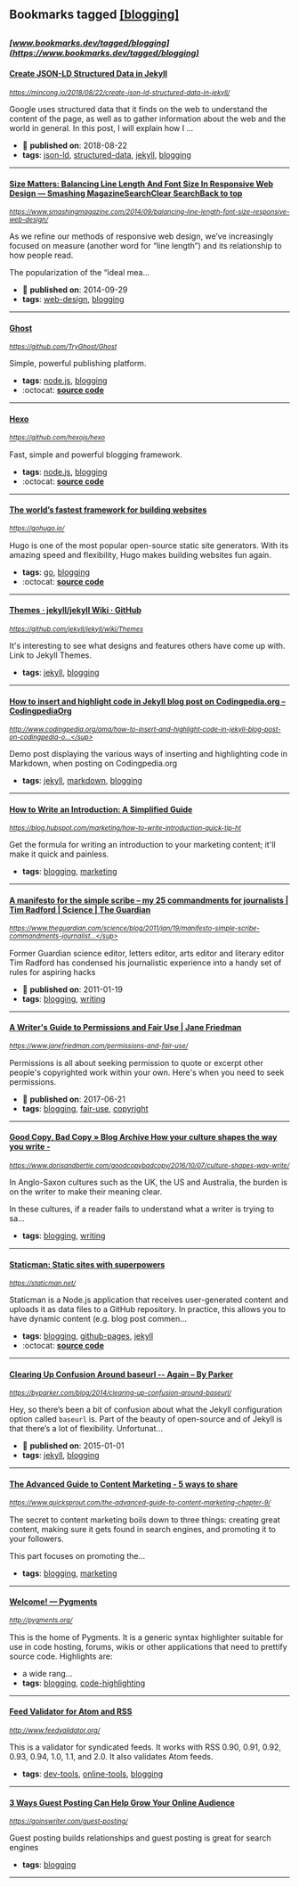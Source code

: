 ## Bookmarks tagged [[blogging]](https://www.bookmarks.dev/search?q=[blogging])

_<sup><sup>[www.bookmarks.dev/tagged/blogging](https://www.bookmarks.dev/tagged/blogging)</sup></sup>_
---
#### [Create JSON-LD Structured Data in Jekyll ](https://mincong.io/2018/08/22/create-json-ld-structured-data-in-jekyll/)
_<sup>https://mincong.io/2018/08/22/create-json-ld-structured-data-in-jekyll/</sup>_

Google uses structured data that it finds on the web to understand the content of the page, as well as to gather information about the web and the world in general. In this post, I will explain how I ...
* :calendar: **published on**: 2018-08-22
* **tags**: [json-ld](../tagged/json-ld.md), [structured-data](../tagged/structured-data.md), [jekyll](../tagged/jekyll.md), [blogging](../tagged/blogging.md)
---
#### [Size Matters: Balancing Line Length And Font Size In Responsive Web Design — Smashing MagazineSearchClear SearchBack to top](https://www.smashingmagazine.com/2014/09/balancing-line-length-font-size-responsive-web-design/)
_<sup>https://www.smashingmagazine.com/2014/09/balancing-line-length-font-size-responsive-web-design/</sup>_

As we refine our methods of responsive web design, we’ve increasingly focused on measure (another word for “line length”) and its relationship to how people read.

The popularization of the “ideal mea...
* :calendar: **published on**: 2014-09-29
* **tags**: [web-design](../tagged/web-design.md), [blogging](../tagged/blogging.md)
---
#### [Ghost](https://github.com/TryGhost/Ghost)
_<sup>https://github.com/TryGhost/Ghost</sup>_

Simple, powerful publishing platform.
* **tags**: [node.js](../tagged/node.js.md), [blogging](../tagged/blogging.md)
* :octocat: **[source code](https://github.com/TryGhost/Ghost)**
---
#### [Hexo](https://github.com/hexojs/hexo)
_<sup>https://github.com/hexojs/hexo</sup>_

Fast, simple and powerful blogging framework.
* **tags**: [node.js](../tagged/node.js.md), [blogging](../tagged/blogging.md)
* :octocat: **[source code](https://github.com/hexojs/hexo)**
---
#### [The world’s fastest framework for building websites](https://gohugo.io/)
_<sup>https://gohugo.io/</sup>_

Hugo is one of the most popular open-source static site generators. With its amazing speed and flexibility, Hugo makes building websites fun again.
* **tags**: [go](../tagged/go.md), [blogging](../tagged/blogging.md)
* :octocat: **[source code](https://github.com/gohugoio/hugo)**
---
#### [Themes · jekyll/jekyll Wiki · GitHub](https://github.com/jekyll/jekyll/wiki/Themes)
_<sup>https://github.com/jekyll/jekyll/wiki/Themes</sup>_

It's interesting to see what designs and features others have come up with. Link to Jekyll Themes.
* **tags**: [jekyll](../tagged/jekyll.md), [blogging](../tagged/blogging.md)
---
#### [How to insert and highlight code in Jekyll blog post on Codingpedia.org – CodingpediaOrg](http://www.codingpedia.org/ama/how-to-insert-and-highlight-code-in-jekyll-blog-post-on-codingpedia-org)
_<sup>http://www.codingpedia.org/ama/how-to-insert-and-highlight-code-in-jekyll-blog-post-on-codingpedia-o...</sup>_

Demo post displaying the various ways of inserting and highlighting code in Markdown, when posting on Codingpedia.org
* **tags**: [jekyll](../tagged/jekyll.md), [markdown](../tagged/markdown.md), [blogging](../tagged/blogging.md)
---
#### [How to Write an Introduction: A Simplified Guide](https://blog.hubspot.com/marketing/how-to-write-introduction-quick-tip-ht)
_<sup>https://blog.hubspot.com/marketing/how-to-write-introduction-quick-tip-ht</sup>_

Get the formula for writing an introduction to your marketing content; it'll make it quick and painless.
* **tags**: [blogging](../tagged/blogging.md), [marketing](../tagged/marketing.md)
---
#### [A manifesto for the simple scribe – my 25 commandments for journalists | Tim Radford | Science | The Guardian](https://www.theguardian.com/science/blog/2011/jan/19/manifesto-simple-scribe-commandments-journalists)
_<sup>https://www.theguardian.com/science/blog/2011/jan/19/manifesto-simple-scribe-commandments-journalist...</sup>_

Former Guardian science editor, letters editor, arts editor and literary editor Tim Radford has condensed his journalistic experience into a handy set of rules for aspiring hacks
* :calendar: **published on**: 2011-01-19
* **tags**: [blogging](../tagged/blogging.md), [writing](../tagged/writing.md)
---
#### [A Writer's Guide to Permissions and Fair Use | Jane Friedman](https://www.janefriedman.com/permissions-and-fair-use/)
_<sup>https://www.janefriedman.com/permissions-and-fair-use/</sup>_

Permissions is all about seeking permission to quote or excerpt other people's copyrighted work within your own. Here's when you need to seek permissions.
* :calendar: **published on**: 2017-06-21
* **tags**: [blogging](../tagged/blogging.md), [fair-use](../tagged/fair-use.md), [copyright](../tagged/copyright.md)
---
#### [Good Copy, Bad Copy  » Blog Archive  How your culture shapes the way you write -](https://www.dorisandbertie.com/goodcopybadcopy/2016/10/07/culture-shapes-way-write/)
_<sup>https://www.dorisandbertie.com/goodcopybadcopy/2016/10/07/culture-shapes-way-write/</sup>_

In Anglo-Saxon cultures such as the UK, the US and Australia, the burden is on the writer to make their meaning clear.

In these cultures, if a reader fails to understand what a writer is trying to sa...
* **tags**: [blogging](../tagged/blogging.md), [writing](../tagged/writing.md)
---
#### [Staticman: Static sites with superpowers](https://staticman.net/)
_<sup>https://staticman.net/</sup>_

Staticman is a Node.js application that receives user-generated content and uploads it as data files to a GitHub repository. In practice, this allows you to have dynamic content (e.g. blog post commen...
* **tags**: [blogging](../tagged/blogging.md), [github-pages](../tagged/github-pages.md), [jekyll](../tagged/jekyll.md)
* :octocat: **[source code](https://github.com/eduardoboucas/staticman)**
---
#### [Clearing Up Confusion Around baseurl -- Again – By Parker](https://byparker.com/blog/2014/clearing-up-confusion-around-baseurl/)
_<sup>https://byparker.com/blog/2014/clearing-up-confusion-around-baseurl/</sup>_

Hey, so there’s been a bit of confusion about what the Jekyll configuration option called `baseurl` is. Part of the beauty of open-source and of Jekyll is that there’s a lot of flexibility. Unfortunat...
* :calendar: **published on**: 2015-01-01
* **tags**: [jekyll](../tagged/jekyll.md), [blogging](../tagged/blogging.md)
---
#### [The Advanced Guide to Content Marketing - 5 ways to share](https://www.quicksprout.com/the-advanced-guide-to-content-marketing-chapter-9/)
_<sup>https://www.quicksprout.com/the-advanced-guide-to-content-marketing-chapter-9/</sup>_

The secret to content marketing boils down to three things: creating great content, making sure it gets found in search engines, and promoting it to your followers.

This part focuses on promoting the...
* **tags**: [blogging](../tagged/blogging.md), [marketing](../tagged/marketing.md)
---
#### [Welcome! — Pygments](http://pygments.org/)
_<sup>http://pygments.org/</sup>_

This is the home of Pygments. It is a generic syntax highlighter suitable for use in code hosting, forums, wikis or other applications that need to prettify source code. Highlights are:

* a wide rang...
* **tags**: [blogging](../tagged/blogging.md), [code-highlighting](../tagged/code-highlighting.md)
---
#### [Feed Validator for Atom and RSS](http://www.feedvalidator.org/)
_<sup>http://www.feedvalidator.org/</sup>_

This is a validator for syndicated feeds. It works with RSS 0.90, 0.91, 0.92, 0.93, 0.94, 1.0, 1.1, and 2.0. It also validates Atom feeds.
* **tags**: [dev-tools](../tagged/dev-tools.md), [online-tools](../tagged/online-tools.md), [blogging](../tagged/blogging.md)
---
#### [3 Ways Guest Posting Can Help Grow Your Online Audience](https://goinswriter.com/guest-posting/)
_<sup>https://goinswriter.com/guest-posting/</sup>_

Guest posting builds relationships and guest posting is great for search engines
* **tags**: [blogging](../tagged/blogging.md)
---
